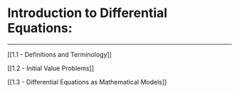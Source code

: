 # Introduction to Differential Equations:

***

[[1.1 - Definitions and Terminology]]

[[1.2 - Initial Value Problems]]

[[1.3 - Differential Equations as Mathematical Models]]